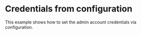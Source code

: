 # Credentials from configuration

This example shows how to set the admin account credentials via configuration.